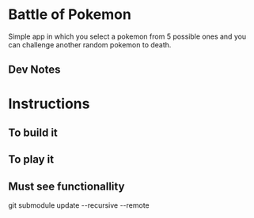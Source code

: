 # Battle of Pokemon
Simple app in which you select a pokemon from 5 possible ones and you can challenge another random pokemon to death.

## Dev Notes

# Instructions

## To build it

## To play it

## Must see functionallity

git submodule update --recursive --remote